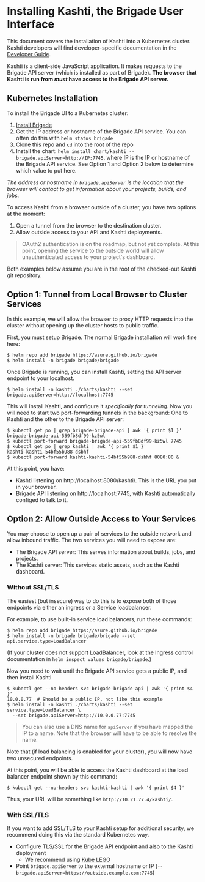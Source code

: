 # Installing Kashti, the Brigade User Interface

This document covers the installation of Kashti into a Kubernetes cluster. Kashti
developers will find developer-specific documentation in the [Developer Guide](developers.md).

Kashti is a client-side JavaScript application. It makes requests to the Brigade API
server (which is installed as part of Brigade). **The browser that Kashti is run from
_must_ have access to the Brigade API server.**

## Kubernetes Installation

To install the Brigade UI to a Kubernetes cluster:

1. [Install Brigade](https://github.com/Azure/brigade)
2. Get the IP address or hostname of the Brigade API service. You can often do this with `helm status brigade`
3. Clone this repo and `cd` into the root of the repo
3. Install the chart: `helm install chart/kashti --brigade.apiServer=http://IP:7745`, where IP is the
  IP or hostname of the Brigade API service. See Option 1 and Option 2 below to
  determine which value to put here.

_The address or hostname in `brigade.apiServer` is the location that the browser
will contact to get information about your projects, builds, and jobs._

To access Kashti from a browser outside of a cluster, you have two options at the
moment:

1. Open a tunnel from the browser to the destination cluster.
2. Allow outside access to your API and Kashti deployments.

> OAuth2 authentication is on the roadmap, but not yet complete. At this point,
> opening the service to the outside world will allow unauthenticated access
> to your project's dashboard.

Both examples below assume you are in the root of the checked-out Kashti git
repository.

## Option 1: Tunnel from Local Browser to Cluster Services

In this example, we will allow the browser to proxy HTTP requests into the cluster
without opening up the cluster hosts to public traffic.

First, you must setup Brigade. The normal Brigade installation will work fine here:

```console
$ helm repo add brigade https://azure.github.io/brigade
$ helm install -n brigade brigade/brigade
```

Once Brigade is running, you can install Kashti, setting the API server endpoint
to your localhost.

```console
$ helm install -n kashti ./charts/kashti --set brigade.apiServer=http://localhost:7745
```

This will install Kashti, and configure it _specifically for tunneling_. Now you
will need to start two port-forwarding tunnels in the background: One to Kashti
and the other to the Brigade API server:

```console
$ kubectl get po | grep brigade-brigade-api | awk '{ print $1 }'
brigade-brigade-api-559fb8df99-kz5wl
$ kubectl port-forward brigade-brigade-api-559fb8df99-kz5wl 7745 
$ kubectl get po | grep kashti | awk '{ print $1 }'
kashti-kashti-54bf55b988-dsbhf
$ kubectl port-forward kashti-kashti-54bf55b988-dsbhf 8080:80 &
```

At this point, you have:

- Kashti listening on http://localhost:8080/kashti/. This is the URL you put in your browser.
- Brigade API listening on http://localhost:7745, with Kashti automatically configed
  to talk to it.


## Option 2: Allow Outside Access to Your Services

You may choose to open up a pair of services to the outside network and allow
inbound traffic. The two services you will need to expose are:

- The Brigade API server: This serves information about builds, jobs, and projects.
- The Kashti server: This services static assets, such as the Kashti dashboard.

### Without SSL/TLS

The easiest (but insecure) way to do this is to expose both of those endpoints via
either an ingress or a Service loadbalancer.

For example, to use built-in service load balancers, run these commands:

```console
$ helm repo add brigade https://azure.github.io/brigade
$ helm install -n brigade brigade/brigade --set api.service.type=LoadBalancer
```

(If your cluster does not support LoadBalancer, look at the Ingress control
documentation in `helm inspect values brigade/brigade`.)

Now you need to wait until the Brigade API service gets a public IP, and then
install Kashti

```
$ kubectl get --no-headers svc brigade-brigade-api | awk '{ print $4 }'
10.0.0.77  # Should be a public IP, not like this example
$ helm install -n kashti ./charts/kashti --set service.type=LoadBalancer \
  --set brigade.apiServer=http://10.0.0.77:7745
```

> You can also use a DNS name for `apiServer` if you have mapped the IP to a
> name. Note that the browser will have to be able to resolve the name.

Note that (if load balancing is enabled for your cluster), you will now have two
unsecured endpoints.

At this point, you will be able to access the Kashti dashboard at the load balancer
endpoint shown by this command:

```
$ kubectl get --no-headers svc kashti-kashti | awk '{ print $4 }'
```

Thus, your URL will be something like `http://10.21.77.4/kashti/`.

### With SSL/TLS

If you want to add SSL/TLS to your Kashti setup for additional security, we recommend
doing this via the standard Kubernetes way.

- Configure TLS/SSL for the Brigade API endpoint and also to the Kashti deployment
  - We recommend using [Kube LEGO](https://github.com/kubernetes/charts/tree/master/stable/kube-lego)
- Point `brigade.apiServer` to the external hostname or IP (`--brigade.apiServer=https://outside.example.com:7745`)
